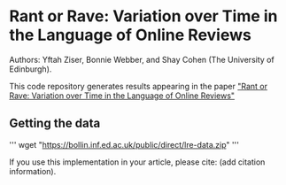 # Rant or Rave: Variation over Time in the Language of Online Reviews
Authors: Yftah Ziser, Bonnie Webber, and Shay Cohen (The University of Edinburgh).

This code repository generates results appearing in the paper ["Rant or Rave: Variation over Time in the Language of Online Reviews"](https://link.springer.com/article/10.1007/s10579-023-09652-5)

## Getting the data
'''
wget "https://bollin.inf.ed.ac.uk/public/direct/lre-data.zip"
'''

If you use this implementation in your article, please cite: (add citation information).



